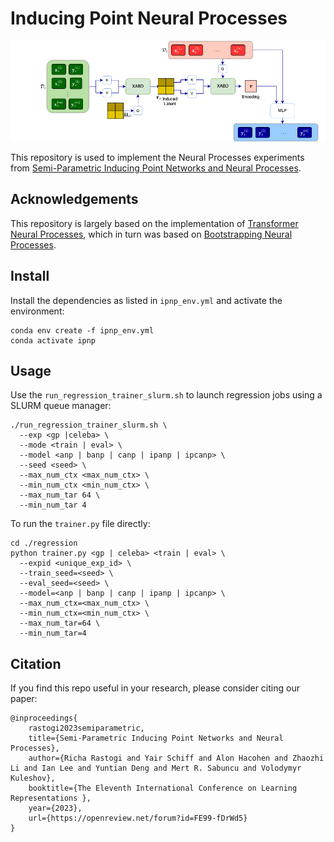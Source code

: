 # Inducing Point Neural Processes
<img src="IPNP_arch.png" alt="IPNP Architecture">

This repository is used to implement the Neural Processes experiments from [Semi-Parametric Inducing Point Networks and Neural Processes](https://openreview.net/forum?id=FE99-fDrWd5).

## Acknowledgements
This repository is largely based on the implementation of [Transformer Neural Processes](https://github.com/tung-nd/TNP-pytorch), which in turn was based on [Bootstrapping Neural Processes](https://github.com/juho-lee/bnp).

## Install

Install the dependencies as listed in `ipnp_env.yml` and activate the environment:

```shell
conda env create -f ipnp_env.yml
conda activate ipnp
```

## Usage

Use the `run_regression_trainer_slurm.sh` to launch regression jobs using a SLURM queue manager:
```
./run_regression_trainer_slurm.sh \
  --exp <gp |celeba> \
  --mode <train | eval> \
  --model <anp | banp | canp | ipanp | ipcanp> \
  --seed <seed> \
  --max_num_ctx <max_num_ctx> \
  --min_num_ctx <min_num_ctx> \
  --max_num_tar 64 \
  --min_num_tar 4
```

To run the `trainer.py` file directly:
```
cd ./regression
python trainer.py <gp | celeba> <train | eval> \
  --expid <unique_exp_id> \
  --train_seed=<seed> \
  --eval_seed=<seed> \
  --model=<anp | banp | canp | ipanp | ipcanp> \
  --max_num_ctx=<max_num_ctx> \
  --min_num_ctx=<min_num_ctx> \
  --max_num_tar=64 \
  --min_num_tar=4
```


## Citation

If you find this repo useful in your research, please consider citing our paper:
```
@inproceedings{
    rastogi2023semiparametric,
    title={Semi-Parametric Inducing Point Networks and Neural Processes},
    author={Richa Rastogi and Yair Schiff and Alon Hacohen and Zhaozhi Li and Ian Lee and Yuntian Deng and Mert R. Sabuncu and Volodymyr Kuleshov},
    booktitle={The Eleventh International Conference on Learning Representations },
    year={2023},
    url={https://openreview.net/forum?id=FE99-fDrWd5}
}
```

